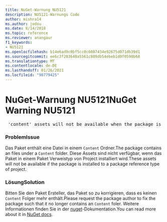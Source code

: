 ```yaml
---
title: NuGet-Warnung NU5121
description: NU5121-Warnungs Code
author: mishra14
ms.author: jodou
ms.date: 8/14/2018
ms.topic: reference
ms.reviewer: anangaur
f1_keywords:
- NU5121
ms.openlocfilehash: b14e6ad9c0bf5cc0c6087434e92675d071db39d1
ms.sourcegitcommit: ee6c3f203648a5561c809db54ebeb1d0f0598b68
ms.translationtype: MT
ms.contentlocale: de-DE
ms.lasthandoff: 01/26/2021
ms.locfileid: "98779425"
---
```

# <a name="nuget-warning-nu5121"></a><span data-ttu-id="b6e8d-103">NuGet-Warnung NU5121</span><span class="sxs-lookup"><span data-stu-id="b6e8d-103">NuGet Warning NU5121</span></span>
<pre> 'content' assets will not be available when the package is installed after the migration.</pre>

### <a name="issue"></a><span data-ttu-id="b6e8d-104">Problem</span><span class="sxs-lookup"><span data-stu-id="b6e8d-104">Issue</span></span>

<span data-ttu-id="b6e8d-105">Das Paket enthält eine Datei in einem `Content` Ordner.</span><span class="sxs-lookup"><span data-stu-id="b6e8d-105">The package contains an files under a `Content` folder.</span></span> <span data-ttu-id="b6e8d-106">Diese Assets sind nicht verfügbar, wenn das Paket in einem Paket Verweistyp von Project installiert wird.</span><span class="sxs-lookup"><span data-stu-id="b6e8d-106">These assets will not be available if the package is installed to a package reference type of project.</span></span>


### <a name="solution"></a><span data-ttu-id="b6e8d-107">Lösung</span><span class="sxs-lookup"><span data-stu-id="b6e8d-107">Solution</span></span>

<span data-ttu-id="b6e8d-108">Bitten Sie den Paket Ersteller, das Paket so zu korrigieren, dass es keinen `Content` Folger mehr enthält.</span><span class="sxs-lookup"><span data-stu-id="b6e8d-108">Please request the package author to fix the package such that it no longer contains an `Content` foler.</span></span> <span data-ttu-id="b6e8d-109">Weitere Informationen finden Sie in der [nuget](../../consume-packages/migrate-packages-config-to-package-reference.md)-Dokumentation.</span><span class="sxs-lookup"><span data-stu-id="b6e8d-109">You can read more about it in [NuGet docs](../../consume-packages/migrate-packages-config-to-package-reference.md).</span></span>
